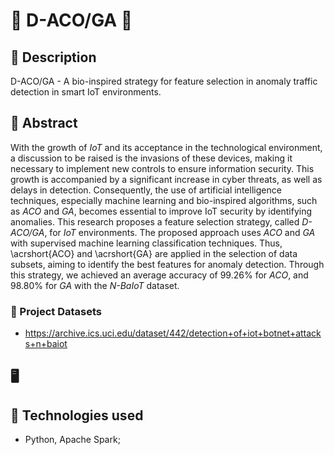 # :ant: D-ACO/GA :dna:

## :memo: Description
D-ACO/GA - A bio-inspired strategy for feature selection in anomaly traffic detection in smart IoT environments.

## :memo: Abstract
With the growth of *IoT* and its acceptance in the technological environment, a discussion to be raised is the invasions of these devices, making it necessary to implement new controls to ensure information security. This growth is accompanied by a significant increase in cyber threats, as well as delays in detection. Consequently, the use of artificial intelligence techniques, especially machine learning and bio-inspired algorithms, such as *ACO* and *GA*, becomes essential to improve IoT security by identifying anomalies. This research proposes a feature selection strategy, called *D-ACO/GA*, for *IoT* environments. The proposed approach uses *ACO* and *GA* with supervised machine learning classification techniques. Thus, \acrshort{ACO} and \acrshort{GA} are applied in the selection of data subsets, aiming to identify the best features for anomaly detection. Through this strategy, we achieved an average accuracy of 99.26\% for *ACO*, and 98.80\% for *GA* with the *N-BaIoT* dataset.

### :floppy_disk: Project Datasets
* https://archive.ics.uci.edu/dataset/442/detection+of+iot+botnet+attacks+n+baiot

## :desktop_computer:	

## :wrench: Technologies used
* Python, Apache Spark;
